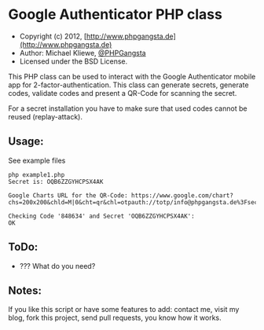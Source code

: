 Google Authenticator PHP class
=====================

* Copyright (c) 2012, [http://www.phpgangsta.de](http://www.phpgangsta.de)
* Author: Michael Kliewe, [@PHPGangsta](http://twitter.com/PHPGangsta)
* Licensed under the BSD License.


This PHP class can be used to interact with the Google Authenticator mobile app for 2-factor-authentication. This class
can generate secrets, generate codes, validate codes and present a QR-Code for scanning the secret.

For a secret installation you have to make sure that used codes cannot be reused (replay-attack).

Usage:
------

See example files

    php example1.php
    Secret is: OQB6ZZGYHCPSX4AK

    Google Charts URL for the QR-Code: https://www.google.com/chart?chs=200x200&chld=M|0&cht=qr&chl=otpauth://totp/info@phpgangsta.de%3Fsecret%3DOQB6ZZGYHCPSX4AK

    Checking Code '848634' and Secret 'OQB6ZZGYHCPSX4AK':
    OK


ToDo:
-----
- ??? What do you need?

Notes:
------
If you like this script or have some features to add: contact me, visit my blog, fork this project, send pull requests, you know how it works.